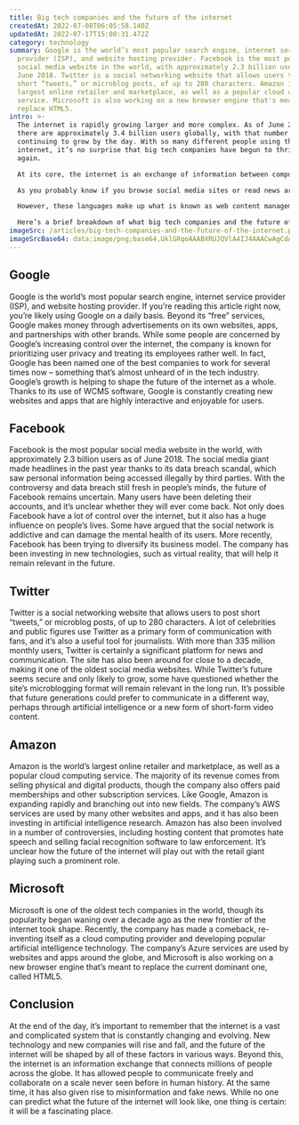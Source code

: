```yaml
---
title: Big tech companies and the future of the internet
createdAt: 2022-07-08T06:05:58.140Z
updatedAt: 2022-07-17T15:00:31.472Z
category: technology
summary: Google is the world’s most popular search engine, internet service
  provider (ISP), and website hosting provider. Facebook is the most popular
  social media website in the world, with approximately 2.3 billion users as of
  June 2018. Twitter is a social networking website that allows users to post
  short “tweets,” or microblog posts, of up to 280 characters. Amazon is the
  largest online retailer and marketplace, as well as a popular cloud computing
  service. Microsoft is also working on a new browser engine that's meant to
  replace HTML5.
intro: >-
  The internet is rapidly growing larger and more complex. As of June 2018,
  there are approximately 3.4 billion users globally, with that number
  continuing to grow by the day. With so many different people using the
  internet, it’s no surprise that big tech companies have begun to thrive once
  again.

  At its core, the internet is an exchange of information between computers. In practice, this means a website like Google can store all of its user-friendly information online and anyone who wants to access it simply needs to type in a URL or visit a site directly. However, as more people use the internet and begin interacting with various programs and applications on websites, things become slightly more complicated. 

  As you probably know if you browse social media sites or read news articles online frequently, there are now several different “languages” being used on websites to make them more interactive. These programming languages are known as HTML5, CSS3, JS/JavaScript, and JSON – all acronyms that stand for something but might not mean much to most users at first glance. 

  However, these languages make up what is known as web content management systems (WCMS). A WCMS is essentially software that allows developers to create websites of any kind without having to code each page from scratch every time they want to launch a new one.

  Here’s a brief breakdown of what big tech companies and the future of the internet look like today:
imageSrc: /articles/big-tech-companies-and-the-future-of-the-internet.png
imageSrcBase64: data:image/png;base64,UklGRqoAAABXRUJQVlA4IJ4AAACwAgCdASoKAAoAAUAmJZACdH8D2JSIdK1y1bhYRuAA/uitLq0GfLhtNA+9kg/uqYx2jXosIIsiMFp+gsge15Zh4n2eb/8+P2qKZ/wkTi9sZT4i8hMMwSyxEDH8f7HxPKOb7MuhgZN1y4SUnLh7bHOJ9w9wQuhz9P/nEmOR+WoF6KgysEbfGmfj/+L8B8Kn386veZTvoVrM0kxf6GdIAA==
---
```


## Google

Google is the world’s most popular search engine, internet service provider (ISP), and website hosting provider. If you’re reading this article right now, you’re likely using Google on a daily basis. Beyond its “free” services, Google makes money through advertisements on its own websites, apps, and partnerships with other brands.
While some people are concerned by Google’s increasing control over the internet, the company is known for prioritizing user privacy and treating its employees rather well. In fact, Google has been named one of the best companies to work for several times now – something that’s almost unheard of in the tech industry.
Google’s growth is helping to shape the future of the internet as a whole. Thanks to its use of WCMS software, Google is constantly creating new websites and apps that are highly interactive and enjoyable for users.
## Facebook

Facebook is the most popular social media website in the world, with approximately 2.3 billion users as of June 2018. The social media giant made headlines in the past year thanks to its data breach scandal, which saw personal information being accessed illegally by third parties.
With the controversy and data breach still fresh in people’s minds, the future of Facebook remains uncertain. Many users have been deleting their accounts, and it’s unclear whether they will ever come back.
Not only does Facebook have a lot of control over the internet, but it also has a huge influence on people’s lives. Some have argued that the social network is addictive and can damage the mental health of its users.
More recently, Facebook has been trying to diversify its business model. The company has been investing in new technologies, such as virtual reality, that will help it remain relevant in the future.
## Twitter

Twitter is a social networking website that allows users to post short “tweets,” or microblog posts, of up to 280 characters. A lot of celebrities and public figures use Twitter as a primary form of communication with fans, and it’s also a useful tool for journalists.
With more than 335 million monthly users, Twitter is certainly a significant platform for news and communication. The site has also been around for close to a decade, making it one of the oldest social media websites.
While Twitter’s future seems secure and only likely to grow, some have questioned whether the site’s microblogging format will remain relevant in the long run. It’s possible that future generations could prefer to communicate in a different way, perhaps through artificial intelligence or a new form of short-form video content.
## Amazon

Amazon is the world’s largest online retailer and marketplace, as well as a popular cloud computing service. The majority of its revenue comes from selling physical and digital products, though the company also offers paid memberships and other subscription services.
Like Google, Amazon is expanding rapidly and branching out into new fields. The company’s AWS services are used by many other websites and apps, and it has also been investing in artificial intelligence research.
Amazon has also been involved in a number of controversies, including hosting content that promotes hate speech and selling facial recognition software to law enforcement. It’s unclear how the future of the internet will play out with the retail giant playing such a prominent role.
## Microsoft

Microsoft is one of the oldest tech companies in the world, though its popularity began waning over a decade ago as the new frontier of the internet took shape. Recently, the company has made a comeback, re-inventing itself as a cloud computing provider and developing popular artificial intelligence technology.
The company’s Azure services are used by websites and apps around the globe, and Microsoft is also working on a new browser engine that’s meant to replace the current dominant one, called HTML5.

## Conclusion

At the end of the day, it’s important to remember that the internet is a vast and complicated system that is constantly changing and evolving. New technology and new companies will rise and fall, and the future of the internet will be shaped by all of these factors in various ways.
Beyond this, the internet is an information exchange that connects millions of people across the globe. It has allowed people to communicate freely and collaborate on a scale never seen before in human history.
At the same time, it has also given rise to misinformation and fake news. While no one can predict what the future of the internet will look like, one thing is certain: it will be a fascinating place.
